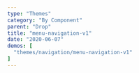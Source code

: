 ```yaml
---
type: "Themes"
category: "By Component"
parent: "Drop"
title: "menu-navigation-v1"
date: "2020-06-07"
demos: [
  "themes/navigation/menu-navigation-v1"
]
---
```

